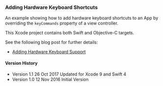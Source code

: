 ### Adding Hardware Keyboard Shortcuts

An example showing how to add hardware keyboard shortcuts to an
App by overriding the `keyCommands` property of a view controller.

This Xcode project contains both Swift and Objective-C targets.

See the following blog post for further details:

+ [Adding Hardware Keyboard Support](https://useyourloaf.com/blog/adding-hardware-keyboard-shortcuts/)

#### Version History

+ Version 1.1 26 Oct 2017 Updated for Xcode 9 and Swift 4
+ Version 1.0 12 Nov 2016 Initial Version
